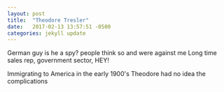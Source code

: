 ```yaml
---
layout: post
title:  "Theodore Tresler"
date:   2017-02-13 13:57:51 -0500
categories: jekyll update
---
```

German guy is he a spy? people think so and were against me
Long time sales rep, government sector, HEY!

Immigrating to America in the early 1900's Theodore had no idea the complications 
